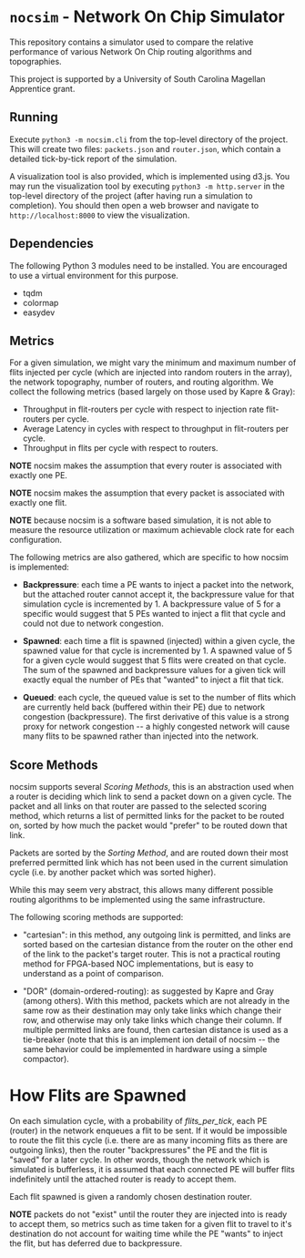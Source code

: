 # `nocsim` - Network On Chip Simulator

This repository contains a simulator used to compare the relative performance
of various Network On Chip routing algorithms and topographies.

This project is supported by a University of South Carolina Magellan Apprentice
grant.

## Running

Execute `python3 -m nocsim.cli` from the top-level directory of the project.
This will create two files: `packets.json` and `router.json`, which contain a
detailed tick-by-tick report of the simulation.

A visualization tool is also provided, which is implemented using d3.js. You
may run the visualization tool by executing `python3 -m http.server` in the
top-level directory of the project (after having run a simulation to
completion). You should then open a web browser and navigate to
`http://localhost:8000` to view the visualization.

## Dependencies

The following Python 3 modules need to be installed. You are encouraged to use
a virtual environment for this purpose.

* tqdm
* colormap
* easydev

## Metrics

For a given simulation, we might vary the minimum and maximum number of flits
injected per cycle (which are injected into random routers in the array), the
network topography, number of routers, and routing algorithm. We collect the
following metrics (based largely on those used by Kapre & Gray):

* Throughput in flit-routers per cycle with respect to injection rate
  flit-routers per cycle.
* Average Latency in cycles with respect to throughput in flit-routers per
  cycle.
* Throughput in flits per cycle with respect to routers.

**NOTE** nocsim makes the assumption that every router is associated with
exactly one PE.

**NOTE** nocsim makes the assumption that every packet is associated with
exactly one flit.

**NOTE** because nocsim is a software based simulation, it is not able to
measure the resource utilization or maximum achievable clock rate for each
configuration.

The following metrics are also gathered, which are specific to how nocsim is
implemented:

* **Backpressure**: each time a PE wants to inject a packet into the network,
  but the attached router cannot accept it, the backpressure value for that
  simulation cycle is incremented by 1. A backpressure value of 5 for a
  specific would suggest that 5 PEs wanted to inject a flit that cycle and
  could not due to network congestion.

* **Spawned**: each time a flit is spawned (injected) within a given cycle, the
  spawned value for that cycle is incremented by 1. A spawned value of 5 for a
  given cycle would suggest that 5 flits were created on that cycle.
  The sum of the spawned and backpressure values for a given tick will exactly
  equal the number of PEs that "wanted" to inject a flit that tick.

* **Queued**: each cycle, the queued value is set to the number of flits which
  are currently held back (buffered within their PE) due to network congestion
  (backpressure). The first derivative of this value is a strong proxy for
  network congestion -- a highly congested network will cause many flits to be
  spawned rather than injected into the network.

## Score Methods

nocsim supports several *Scoring Methods*, this is an abstraction used when a
router is deciding which link to send a packet down on a given cycle. The
packet and all links on that router are passed to the selected scoring method,
which returns a list of permitted links for the packet to be routed on, sorted
by how much the packet would "prefer" to be routed down that link.

Packets are sorted by the *Sorting Method*, and are routed down their most
preferred permitted link which has not been used in the current simulation
cycle (i.e. by another packet which was sorted higher).

While this may seem very abstract, this allows many different possible routing
algorithms to be implemented using the same infrastructure.

The following scoring methods are supported:

* "cartesian": in this method, any outgoing link is permitted, and links are
  sorted based on the cartesian distance from the router on the other end of
  the link to the packet's target router. This is not a practical routing
  method for FPGA-based NOC implementations, but is easy to understand as a
  point of comparison.

* "DOR" (domain-ordered-routing): as suggested by Kapre and Gray (among
  others). With this method, packets which are not already in the same row as
  their destination may only take links which change their row, and otherwise
  may only take links which change their column. If multiple permitted links
  are found, then cartesian distance is used as a tie-breaker (note that this
  is an implement ion detail of nocsim -- the same behavior could be
  implemented in hardware using a simple compactor).

# How Flits are Spawned

On each simulation cycle, with a probability of *flits_per_tick*, each PE
(router) in the network enqueues a flit to be sent. If it would be impossible
to route the flit this cycle (i.e. there are as many incoming flits as there
are outgoing links), then the router "backpressures" the PE and the flit is
"saved" for a later cycle.  In other words, though the network which is
simulated is bufferless, it is assumed that each connected PE will buffer flits
indefinitely until the attached router is ready to accept them.

Each flit spawned is given a randomly chosen destination router.

**NOTE** packets do not "exist" until the router they are injected into is
ready to accept them, so metrics such as time taken for a given flit to travel
to it's destination do not account for waiting time while the PE "wants" to
inject the flit, but has deferred due to backpressure. 

